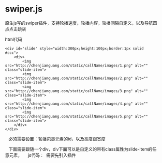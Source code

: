 # swiper.js
原生js写的swiper插件，支持轮播速度，轮播内容，轮播间隔自定义，以及导航圆点点击跳转

html代码

    <div id="slide" style="width:300px;height:100px;border:1px solid #ccc">
        <div>
            <img src="http://chenjianguang.com/static/callName/images/1.png" alt="" class="slide-item">
            <img src="http://chenjianguang.com/static/callName/images/2.png" alt="" class="slide-item">
            <img src="http://chenjianguang.com/static/callName/images/3.png" alt="" class="slide-item">
            <img src="http://chenjianguang.com/static/callName/images/4.png" alt="" class="slide-item">
            <img src="http://chenjianguang.com/static/callName/images/5.png" alt="" class="slide-item"> 
        </div>
    </div>
    
    必须需要设置：轮播包裹元素的id，以及高度跟宽度
    
    下面需要跟随一个div，div下面可以是自定义的带有class属性为slide-item的任意元素。
    
 js代码：
  需要先引入插件
  <script src='./swiper.js'><script>
  <br/>
  <script>
   var slide=new Slide('slide','3000','1');
   //第一个参数是设置了轮播的包裹元素的id，是必须参数
   //第二个参数是轮播间隔，非必须参数，默认为3000ms
   //第三个参数是轮播速度, 非必须参数，默认为1，数值越大轮播速度越快。
  </script>
    
